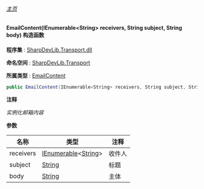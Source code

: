 ###### [主页](./Index.md "主页")

#### EmailContent(IEnumerable\<String\> receivers, String subject, String body) 构造函数

**程序集** : [SharpDevLib.Transport.dll](./SharpDevLib.Transport.assembly.md "SharpDevLib.Transport.dll")

**命名空间** : [SharpDevLib.Transport](./SharpDevLib.Transport.namespace.md "SharpDevLib.Transport")

**所属类型** : [EmailContent](./SharpDevLib.Transport.EmailContent.md "EmailContent")

``` csharp
public EmailContent(IEnumerable<String> receivers, String subject, String body)
```
**注释**

*实例化邮箱内容*


**参数**

|名称|类型|注释|
|---|---|---|
|receivers|[IEnumerable](https://learn.microsoft.com/en-us/dotnet/api/system.collections.generic.ienumerable-1 "IEnumerable")\<[String](https://learn.microsoft.com/en-us/dotnet/api/system.string "String")\>|收件人|
|subject|[String](https://learn.microsoft.com/en-us/dotnet/api/system.string "String")|标题|
|body|[String](https://learn.microsoft.com/en-us/dotnet/api/system.string "String")|主体|


